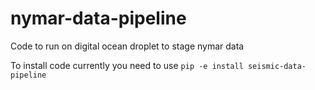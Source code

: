 # nymar-data-pipeline
Code to run on digital ocean droplet to stage nymar data

To install code currently you need to use `pip -e install seismic-data-pipeline`